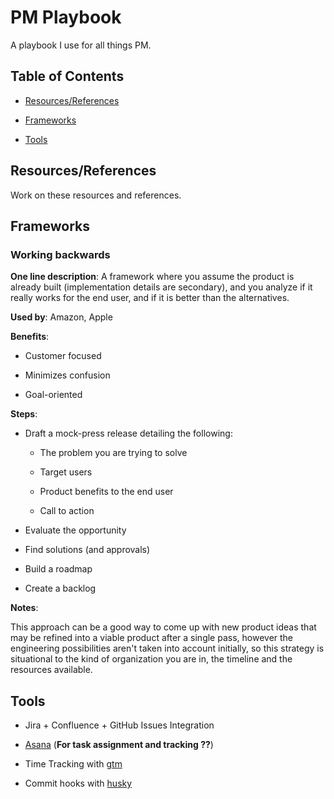 # PM Playbook

A playbook I use for all things PM.

## Table of Contents

- [Resources/References](#resources-references)

- [Frameworks](#frameworks)

- [Tools](#tools)

## Resources/References

Work on these resources and references.

## Frameworks

### Working backwards

**One line description**: A framework where you assume the product is already built (implementation details are secondary), and you analyze if it really works for the end user, and if it is better than the alternatives.

**Used by**: Amazon, Apple

**Benefits**:

- Customer focused

- Minimizes confusion

- Goal-oriented

**Steps**:

- Draft a mock-press release detailing the following:

	- The problem you are trying to solve

	- Target users

	- Product benefits to the end user

	- Call to action

- Evaluate the opportunity

- Find solutions (and approvals)

- Build a roadmap

- Create a backlog

**Notes**:

This approach can be a good way to come up with new product ideas that may be refined into a viable product after a single pass, however the engineering possibilities aren't taken into account initially, so this strategy is situational to the kind of organization you are in, the timeline and the resources available.

## Tools

- Jira + Confluence + GitHub Issues Integration

- <u>Asana</u> (**For task assignment and tracking ??**)

- Time Tracking with [gtm](https://github.com/git-time-metric/gtm#install-the-latest-gtm-release)

- Commit hooks with [husky](https://github.com/typicode/husky)

